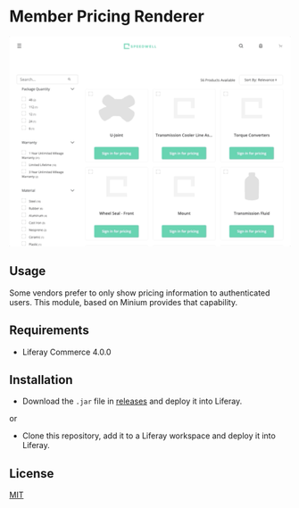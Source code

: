 # Member Pricing Renderer

![Freelancer](doc/preview.gif
)

## Usage

Some vendors prefer to only show pricing information to authenticated users.  This module, based on Minium provides that 
capability.        

## Requirements

- Liferay Commerce 4.0.0

## Installation

- Download the `.jar` file in [releases](https://github.com/jhanda/member-pricing-renderer/releases/tag/4.0.0) and deploy it 
into Liferay.

or

- Clone this repository, add it to a Liferay workspace and deploy it into Liferay.

## License

[MIT](LICENSE)
